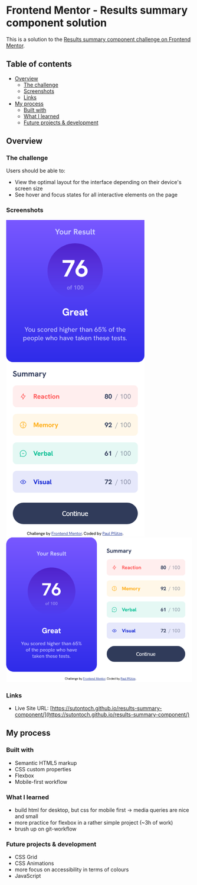 # Frontend Mentor - Results summary component solution

This is a solution to the [Results summary component challenge on Frontend Mentor](https://www.frontendmentor.io/challenges/results-summary-component-CE_K6s0maV).

## Table of contents

- [Overview](#overview)
  - [The challenge](#the-challenge)
  - [Screenshots](#screenshot)
  - [Links](#links)
- [My process](#my-process)
  - [Built with](#built-with)
  - [What I learned](#what-i-learned)
  - [Future projects & development](#continued-development)

## Overview

### The challenge

Users should be able to:

- View the optimal layout for the interface depending on their device's screen size
- See hover and focus states for all interactive elements on the page

### Screenshots

![](./screenshots/results_summary_component_mobile.png)
![](./screenshots/results_summary_component_desktop.png)

### Links

- Live Site URL: [https://sutontoch.github.io/results-summary-component/](https://sutontoch.github.io/results-summary-component/)

## My process

### Built with

- Semantic HTML5 markup
- CSS custom properties
- Flexbox
- Mobile-first workflow

### What I learned

- build html for desktop, but css for mobile first -> media queries are nice and small
- more practice for flexbox in a rather simple project (~3h of work)
- brush up on git-workflow

### Future projects & development

- CSS Grid
- CSS Animations
- more focus on accessibility in terms of colours
- JavaScript
